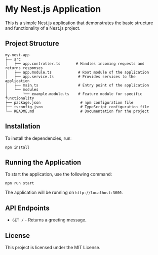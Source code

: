 # My Nest.js Application

This is a simple Nest.js application that demonstrates the basic structure and functionality of a Nest.js project.

## Project Structure

```
my-nest-app
├── src
│   ├── app.controller.ts       # Handles incoming requests and returns responses
│   ├── app.module.ts            # Root module of the application
│   ├── app.service.ts           # Provides services to the application
│   ├── main.ts                  # Entry point of the application
│   └── modules
│       └── example.module.ts    # Feature module for specific functionality
├── package.json                  # npm configuration file
├── tsconfig.json                 # TypeScript configuration file
└── README.md                     # Documentation for the project
```

## Installation

To install the dependencies, run:

```
npm install
```

## Running the Application

To start the application, use the following command:

```
npm run start
```

The application will be running on `http://localhost:3000`.

## API Endpoints

- `GET /` - Returns a greeting message.

## License

This project is licensed under the MIT License.